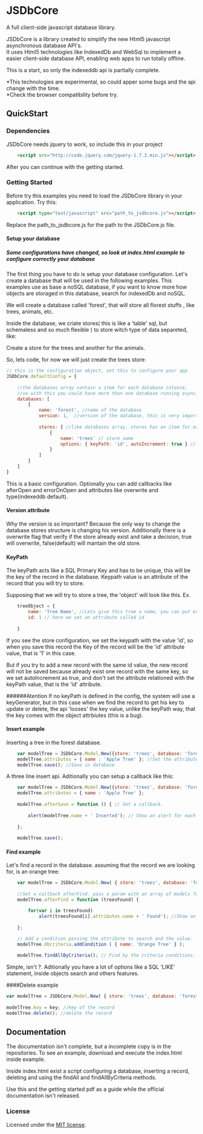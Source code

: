 # JSDbCore

A full client-side javascript database library.

JSDbCore is a library created to simplify the new Html5 javascript asynchronous database API's.<br>
It uses Html5 technologies like IndexedDb and WebSql to implement a easier client-side database API,
enabling web apps to run totally offline.

This is a start, so only the indexeddb api is partially complete.

*This technologies are experimental, so could apper some bugs and the api change with the time.<br>
*Check the browser compatibility before try.

## QuickStart

### Dependencies
JSDbCore needs jquery to work, so include this in your project

```html
	<script src="http://code.jquery.com/jquery-1.7.2.min.js"></script>
```
After you can continue with the getting started.

### Getting Started
Before try this examples you need to load the JSDbCore library in your application.
Try this:

````html
	<script type="text/javascript" src="path_to_jsdbcore.js"></script>
````

Replace the path_to_jsdbcore.js for the path to the JSDbCore.js file.

#### Setup your database

##### Some configurations have changed, so look at index.html example to configure correctly your database 
The first thing you have to do is setup your database configuration.
Let's create a database that will be used in the following examples.
This examples use as base a noSQL database, if you want to know more how objects are storaged in this database, 
search for indexedDb and noSQL. 

We will create a database called 'forest', that will store all florest stuffs , like trees, animals, etc.

Inside the database, we criate stores( this is like a 'table' sql, but schemaless and so much flexible ) 
to store witch type of data separeted, like: 

Create a store for the trees and another for the animals.

So, lets code, for now we will just create the trees store:

```js
// this is the configuration object, set this to configure your app
JSDbCore.defaultConfig = {
	
	//the databases array contain a item for each database intance, 
	//so with this you could have more than one database running async.
	databases: [
		{
			name: 'forest', //name of the database
			version: 1,  //version of the database, this is very important, see bellow for better explanation
			
			stores: [ //like databases array, stores has an item for each store in db.
				{
					name: 'trees' // store name
					options: { keyPath: 'id', autoIncrement: true } // some options like the key, see bellow.
				}
			]
		}
	]
}
```

This is a basic configuration. Optionally you can add callbacks like afterOpen and errorOnOpen 
and attributes like overwrite and type(indexeddb default).

#### Version attribute
Why the version is so important?
Because the only way to change the database stores structure is changing his version.
Additionally there is a overwrite flag that verify if the store already exist and take a decision,
true will overwrite, false(default) will mantain the old store.	

#### KeyPath
The keyPath acts like a SQL Primary Key and has to be unique, this will be the key of the record in the database.
Keypath value is an attribute of the record that you will try to store.

Supposing that we will try to store a tree, the 'object' will look like this.
Ex.
```js
	treeObject = {
		name: 'Tree Name', //Lets give this tree a name, you can put every attribute that you want.
		id: 1 // here we set an attribute called id
		
	}
```	

If you see the store configuration, we set the keypath with the value  'id', so when you save this record the Key of the 
record will be the 'id' attribute value, that is '1' in this case.

But if you try to add a new record with the same id value, 
the new record will not be saved because already exist one record with the same key, so we set autoIncrement as true,
and don't set the attribute relationed with the keyPath value, that is the 'id' attribute.

######Atention
If no keyPath is defined in the config, the system will use a keyGenerator, but in this case when we find the record to get
his key to update or delete, the api 'looses' the key value, 
unlike the keyPath way, that the key comes with the object attrbiutes (this is a bug). 

#### Insert example

Inserting a tree in the forest database.

```js
	var modelTree = JSDbCore.Model.New({store: 'trees', database: 'forest'}); //Create a new model
	modelTree.attributes = { name : 'Apple Tree' }; //Set the attributes
	modelTree.save(); //Save in database
```

A three line insert api. Aditionally you can setup a callback like this:

```js
	var modelTree = JSDbCore.Model.New({store: 'trees', database: 'forest'});
	modelTree.attributes = { name : 'Apple Tree' };
	
	modelTree.afterSave = function () { // Set a callback.
		
		alert(modelTree.name + ' Inserted'); // Show an alert for each inserted model
	
	};
	
	modelTree.save();
```

#### Find example

Let's find a record in the database. assuming that the record we are looking for, is an orange tree:
```js
	var modelTree = JSDbCore.Model.New( { store: 'trees', database: 'forest' } ); //Create a new model
	
	//Set a callback afterFind. pass a param with an array of models found.
	modelTree.afterFind = function (treesFound) {

		for(var i in treesFound) 
			alert(treesFound[i].attributes.name + ' Found'); //Show an alert for each model found
	
	};
	
	// Add a condition passing the attribute to search and the value.
	modelTree.dbcriteria.addCondition ( { name: 'Orange Tree' } ); 

	modelTree.findAllByCriteria(); // Find by the criteria conditions.			

```

Simple, isn't ?. Aditionally you have a lot of options like a SQL 'LIKE' statement, inside objects search and others features.

####Delete example
```js
var modelTree = JSDbCore.Model.New( { store: 'trees', database: 'forest' } ); //Create a new model
				
modelTree.key = key; //key of the record
modelTree.delete(); //delete the record
```
## Documentation 

The documentation isn't complete, but a incomplete copy is in the repositories.
To see an example, download and execute the index.html inside example. 

Inside index.html exist a script configuring a database, inserting a record, deleting and using the findAll
and findAllByCriteria methods.

Use this and the getting started pdf as a guide while the official documentation isn't released.

### License
Licensed under the [MIT license](http://en.wikipedia.org/wiki/MIT_License).
